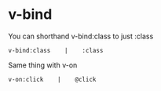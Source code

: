 # v-bind

You can shorthand v-bind:class to just :class

```
v-bind:class    |    :class
```


Same thing with v-on  

```
v-on:click    |    @click
```
